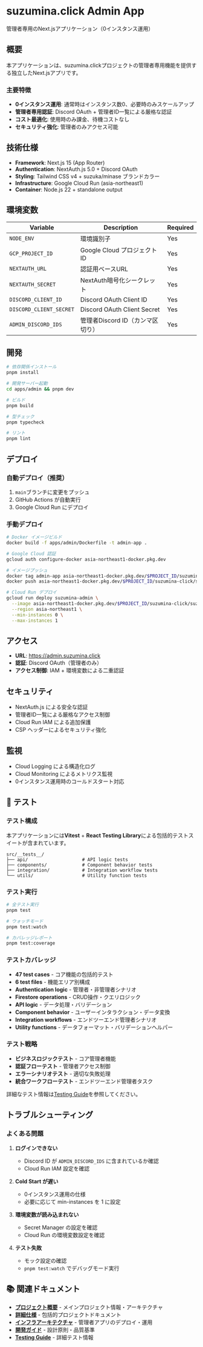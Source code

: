 # suzumina.click Admin App

管理者専用のNext.jsアプリケーション（0インスタンス運用）

## 概要

本アプリケーションは、suzumina.clickプロジェクトの管理者専用機能を提供する独立したNext.jsアプリです。

### 主要特徴

- **0インスタンス運用**: 通常時はインスタンス数0、必要時のみスケールアップ
- **管理者専用認証**: Discord OAuth + 管理者ID一覧による厳格な認証
- **コスト最適化**: 使用時のみ課金、待機コストなし
- **セキュリティ強化**: 管理者のみアクセス可能

## 技術仕様

- **Framework**: Next.js 15 (App Router)
- **Authentication**: NextAuth.js 5.0 + Discord OAuth
- **Styling**: Tailwind CSS v4 + suzuka/minase ブランドカラー
- **Infrastructure**: Google Cloud Run (asia-northeast1)
- **Container**: Node.js 22 + standalone output

## 環境変数

| Variable | Description | Required |
|----------|-------------|----------|
| `NODE_ENV` | 環境識別子 | Yes |
| `GCP_PROJECT_ID` | Google Cloud プロジェクトID | Yes |
| `NEXTAUTH_URL` | 認証用ベースURL | Yes |
| `NEXTAUTH_SECRET` | NextAuth暗号化シークレット | Yes |
| `DISCORD_CLIENT_ID` | Discord OAuth Client ID | Yes |
| `DISCORD_CLIENT_SECRET` | Discord OAuth Client Secret | Yes |
| `ADMIN_DISCORD_IDS` | 管理者Discord ID（カンマ区切り） | Yes |

## 開発

```bash
# 依存関係インストール
pnpm install

# 開発サーバー起動
cd apps/admin && pnpm dev

# ビルド
pnpm build

# 型チェック
pnpm typecheck

# リント
pnpm lint
```

## デプロイ

### 自動デプロイ（推奨）

1. `main`ブランチに変更をプッシュ
2. GitHub Actions が自動実行
3. Google Cloud Run にデプロイ

### 手動デプロイ

```bash
# Docker イメージビルド
docker build -f apps/admin/Dockerfile -t admin-app .

# Google Cloud 認証
gcloud auth configure-docker asia-northeast1-docker.pkg.dev

# イメージプッシュ
docker tag admin-app asia-northeast1-docker.pkg.dev/$PROJECT_ID/suzumina-click/suzumina-admin:latest
docker push asia-northeast1-docker.pkg.dev/$PROJECT_ID/suzumina-click/suzumina-admin:latest

# Cloud Run デプロイ
gcloud run deploy suzumina-admin \
  --image asia-northeast1-docker.pkg.dev/$PROJECT_ID/suzumina-click/suzumina-admin:latest \
  --region asia-northeast1 \
  --min-instances 0 \
  --max-instances 1
```

## アクセス

- **URL**: https://admin.suzumina.click
- **認証**: Discord OAuth（管理者のみ）
- **アクセス制御**: IAM + 環境変数による二重認証

## セキュリティ

- NextAuth.js による安全な認証
- 管理者ID一覧による厳格なアクセス制御
- Cloud Run IAM による追加保護
- CSP ヘッダーによるセキュリティ強化

## 監視

- Cloud Logging による構造化ログ
- Cloud Monitoring によるメトリクス監視
- 0インスタンス運用時のコールドスタート対応

## 🧪 テスト

### テスト構成

本アプリケーションには**Vitest** + **React Testing Library**による包括的テストスイートが含まれています。

```
src/__tests__/
├── api/                    # API logic tests
├── components/             # Component behavior tests  
├── integration/            # Integration workflow tests
└── utils/                  # Utility function tests
```

### テスト実行

```bash
# 全テスト実行
pnpm test

# ウォッチモード
pnpm test:watch

# カバレッジレポート
pnpm test:coverage
```

### テストカバレッジ

- **47 test cases** - コア機能の包括的テスト
- **6 test files** - 機能エリア別構成
- **Authentication logic** - 管理者・非管理者シナリオ
- **Firestore operations** - CRUD操作・クエリロジック
- **API logic** - データ処理・バリデーション
- **Component behavior** - ユーザーインタラクション・データ変換
- **Integration workflows** - エンドツーエンド管理者シナリオ
- **Utility functions** - データフォーマット・バリデーションヘルパー

### テスト戦略

- **ビジネスロジックテスト** - コア管理者機能
- **認証フローテスト** - 管理者アクセス制御
- **エラーシナリオテスト** - 適切な失敗処理
- **統合ワークフローテスト** - エンドツーエンド管理者タスク

詳細なテスト情報は[Testing Guide](./README-TESTING.md)を参照してください。

## トラブルシューティング

### よくある問題

1. **ログインできない**
   - Discord ID が `ADMIN_DISCORD_IDS` に含まれているか確認
   - Cloud Run IAM 設定を確認

2. **Cold Start が遅い**
   - 0インスタンス運用の仕様
   - 必要に応じて min-instances を 1 に設定

3. **環境変数が読み込まれない**
   - Secret Manager の設定を確認
   - Cloud Run の環境変数設定を確認

4. **テスト失敗**
   - モック設定の確認
   - `pnpm test:watch` でデバッグモード実行

## 📚 関連ドキュメント

- **[プロジェクト概要](../../README.md)** - メインプロジェクト情報・アーキテクチャ
- **[詳細仕様](../../docs/README.md)** - 包括的プロジェクトドキュメント
- **[インフラアーキテクチャ](../../docs/INFRASTRUCTURE_ARCHITECTURE.md)** - 管理者アプリのデプロイ・運用
- **[開発ガイド](../../docs/DEVELOPMENT.md)** - 設計原則・品質基準
- **[Testing Guide](./README-TESTING.md)** - 詳細テスト情報